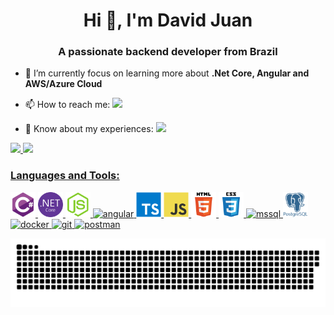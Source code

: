 <h1 align="center">Hi 👋, I'm David Juan</h1>
<h3 align="center">A passionate backend developer from Brazil</h3>

- 🌱 I’m currently focus on learning more about **.Net Core, Angular and AWS/Azure Cloud**

- 📫 How to reach me:  <a href = "mailto:davidjfds@gmail.com"><img src="https://img.shields.io/badge/-Gmail-%23333?style=for-the-badge&logo=gmail&logoColor=white" target="_blank"></a>

- 📄 Know about my experiences:   <a href="https://www.linkedin.com/in/david-juan/" target="_blank"><img src="https://img.shields.io/badge/-LinkedIn-%230077B5?style=for-the-badge&logo=linkedin&logoColor=white" target="_blank"></a>

 <div>
  <a href="https://github.com/davidjuan">
  <img height="180em" src="https://github-readme-stats.vercel.app/api?username=davidjuan&show_icons=true&theme=tokyonight&include_all_commits=true"/>
  <img height="180em" src="https://github-readme-stats.vercel.app/api/top-langs/?username=davidjuan&layout=compact&langs_count=7&theme=tokyonight"/>
</div>
 
<h3 align="left">Languages and Tools:</h3>
<p align="left">
    <a href="https://www.w3schools.com/cs/"
       target="_blank">
        <img src="https://raw.githubusercontent.com/devicons/devicon/master/icons/csharp/csharp-original.svg"
             alt="csharp"
             width="40"
             height="40" /> </a>
    <a href="https://dotnet.microsoft.com/"
       target="_blank"> <img
             src="https://raw.githubusercontent.com/devicons/devicon/master/icons/dotnetcore/dotnetcore-original.svg"
             alt="dotnet"
             width="40"
             height="40" /> </a>
    <a href="https://nodejs.org"
       target="_blank"> <img
             src="https://raw.githubusercontent.com/devicons/devicon/master/icons/nodejs/nodejs-original.svg"
             alt="nodejs"
             width="40"
             height="40" /> </a>
    <a href="https://angular.io"
       target="_blank"> <img src="https://angular.io/assets/images/logos/angular/angular.svg"
             alt="angular"
             width="40"
             height="40" /> </a>
    <a href="https://www.typescriptlang.org/"
       target="_blank"> <img
             src="https://raw.githubusercontent.com/devicons/devicon/master/icons/typescript/typescript-original.svg"
             alt="typescript"
             width="40"
             height="40" /> </a>
    <a href="https://developer.mozilla.org/en-US/docs/Web/JavaScript"
       target="_blank"> <img
             src="https://raw.githubusercontent.com/devicons/devicon/master/icons/javascript/javascript-original.svg"
             alt="javascript"
             width="40"
             height="40" /> </a>
    <a href="https://www.w3.org/html/"
       target="_blank"> <img
             src="https://raw.githubusercontent.com/devicons/devicon/master/icons/html5/html5-original-wordmark.svg"
             alt="html5"
             width="40"
             height="40" /> </a>
    <a href="https://www.w3schools.com/css/"
       target="_blank"> <img
             src="https://raw.githubusercontent.com/devicons/devicon/master/icons/css3/css3-original-wordmark.svg"
             alt="css3"
             width="40"
             height="40" /> </a>
    <a href="https://www.microsoft.com/en-us/sql-server"
       target="_blank"> <img src="https://www.freeiconspng.com/uploads/sql-server-icon-png-1.png"
             alt="mssql"
             width="40"
             height="40" /> </a>
    <a href="https://www.postgresql.org"
       target="_blank"> <img
             src="https://raw.githubusercontent.com/devicons/devicon/master/icons/postgresql/postgresql-plain-wordmark.svg"
             alt="postgresql"
             width="40"
             height="40" /> </a>
    <a href="https://www.docker.com"
       target="_blank"> <img src="https://raw.githubusercontent.com/devicons/devicon/master/icons/postgresql/docker-plain.svg"
             alt="docker"
             width="40"
             height="40" /> </a>
    <a href="https://git-scm.com/"
       target="_blank"> <img src="https://www.vectorlogo.zone/logos/git-scm/git-scm-icon.svg"
             alt="git"
             width="40"
             height="40" /> </a>
    <a href="https://postman.com"
       target="_blank"> <img src="https://www.vectorlogo.zone/logos/getpostman/getpostman-icon.svg"
             alt="postman"
             width="40"
             height="40" /> </a>
</p>
 
![Snake animation](https://github.com/DavidJuan/DavidJuan/blob/main/github-user-contribution.svg)
